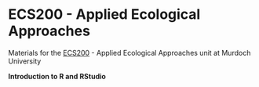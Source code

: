 # ECS200 - Applied Ecological Approaches
Materials for the [ECS200](https://handbook.murdoch.edu.au/units/02/ecs200) - Applied Ecological Approaches unit at Murdoch University


**Introduction to R and RStudio**
